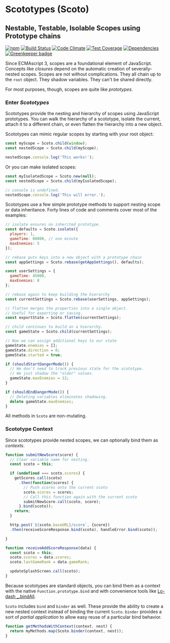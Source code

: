 # Scototypes (Scoto)
## Nestable, Testable, Isolable Scopes using Prototype chains

[![npm](https://img.shields.io/npm/v/scoto.svg)](https://www.npmjs.com/package/scoto) 
[![Build Status](https://travis-ci.org/oculus42/scoto.svg?branch=master)](https://travis-ci.org/oculus42/scoto) 
[![Code Climate](https://codeclimate.com/github/oculus42/scoto/badges/gpa.svg)](https://codeclimate.com/github/oculus42/scoto) 
[![Test Coverage](https://codeclimate.com/github/oculus42/scoto/badges/coverage.svg)](https://codeclimate.com/github/oculus42/scoto/coverage) 
[![Dependencies](https://david-dm.org/oculus42/scoto.svg)](https://david-dm.org/oculus42/scoto)
[![Greenkeeper badge](https://badges.greenkeeper.io/oculus42/scoto.svg)](https://greenkeeper.io/)

Since ECMAscript 3, scopes are a foundational element of JavaScript.
Concepts like *closures* depend on the automatic creation of severally-nested scopes.
Scopes are not without complications. They all chain up to the `root` object.
They shadow variables. They can't be shared directly.

For most purposes, though, scopes are quite like *prototypes*. 

### Enter *Scototypes*

Scototypes provide the nesting and hierarchy of scopes using JavaScript prototypes.
You can walk the hierarchy of a scototype, isolate the current, 
attach it to a different chain, or even flatten the hierarchy into a new object.

Scototypes can mimic regular scopes by starting with your root object:

```javascript
const myScope = Scoto.child(window);
const nestedScope = Scoto.child(myScope);

nestedScope.console.log('This works!');
```

Or you can make isolated scopes:

```javascript
const myIsolatedScope = Scoto.new(null);
const nestedScope = Scoto.child(myIsolatedScope);

// console is undefined.
nestedScope.console.log('This will error.'); 
```

Scototypes use a few simple prototype methods to support nesting scope or data inheritance. 
Forty lines of code and comments cover most of the examples:
```javascript
// isolate ensures no inherited prototype.
const defaults = Scoto.isolate({
  players: 1,
  gameTime: 60000, // one minute
  maxEnemies: 5
});

// rebase puts keys into a new object with a prototype chain
const appSettings = Scoto.rebase(getAppSettings(), defaults);

const userSettings = {
  gameTime: 45000,
  maxEnemies: 8
};

// rebase again to keep building the hierarchy
const currentSettings = Scoto.rebase(userSettings, appSettings);

// flatten merges the properties into a single object.
// Useful for exporting or saving.
const exportState = Scoto.flatten(currentSettings);

// child continues to build on a hierarchy.
const gameState = Scoto.child(currentSettings);

// Now we can assign additional keys to our state
gameState.enemies = [];
gameState.direction = 0;
gameState.started = true;

if (shouldStartDangerMode()) {
  // We don't need to track previous state for the scototype.
  // We just shadow the "older" values. 
  gameState.maxEnemies = 12;
}

if (shouldEndDangerMode()) {
  // Deleting variables eliminates shadowing.
  delete gameState.maxEnemies;
}
```

All methods in `Scoto` are non-mutating.

### Scototype Context

Since scototypes provide nested scopes, we can optionally bind them as *contexts*.

```javascript
function submitNewScore(score) {
  // Clear variable name for nesting.
  const scoto = this;

  if (undefined === scoto.scores) {
    getScores.call(scoto)
      .then(function(scores) {
        // Push scores onto the current scoto
        scoto.scores = scores;
        // Call this function again with the current scoto
        submitNewScore.call(scoto, score);
      }.bind(scoto));
    return;
  }

  http.post(`${scoto.baseURL}/score`, {score})
  .then(receiveScoreResponse.bind(scoto), handleError.bind(scoto));

}

function receiveAddScoreResponse(data) {
  const scoto = this;
  scoto.scores = data.scores;
  scoto.lastGameRank = data.gameRank;

  updateSplashScreen.call(scoto);
}

```

Because scototypes are standard objects, you can bind them as a context with the native 
`Function.prototype.bind` and with convenience tools like [Lo-dash _.bindAll](https://lodash.com/docs#bindAll).

`Scoto` includes `bind` and `binder` as well. These provide the ability to create a new 
nested context instead of binding the current `Scoto`. `binder` provides a sort of 
*partial application* to allow easy reuse of a particular bind behavior.

```javascript
function getMethodsWithContext(context, nest) {
  return myMethods.map(Scoto.binder(context, nest));
}
```
